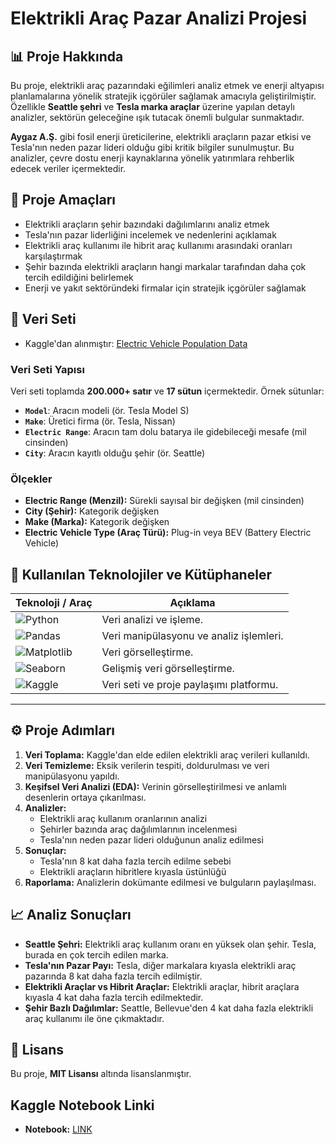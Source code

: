 # Elektrikli Araç Pazar Analizi Projesi

## 📊 Proje Hakkında
Bu proje, elektrikli araç pazarındaki eğilimleri analiz etmek ve enerji altyapısı planlamalarına yönelik stratejik içgörüler sağlamak amacıyla geliştirilmiştir. Özellikle **Seattle şehri** ve **Tesla marka araçlar** üzerine yapılan detaylı analizler, sektörün geleceğine ışık tutacak önemli bulgular sunmaktadır.

**Aygaz A.Ş.** gibi fosil enerji üreticilerine, elektrikli araçların pazar etkisi ve Tesla'nın neden pazar lideri olduğu gibi kritik bilgiler sunulmuştur. Bu analizler, çevre dostu enerji kaynaklarına yönelik yatırımlara rehberlik edecek veriler içermektedir.

## 🚀 Proje Amaçları
- Elektrikli araçların şehir bazındaki dağılımlarını analiz etmek
- Tesla'nın pazar liderliğini incelemek ve nedenlerini açıklamak
- Elektrikli araç kullanımı ile hibrit araç kullanımı arasındaki oranları karşılaştırmak
- Şehir bazında elektrikli araçların hangi markalar tarafından daha çok tercih edildiğini belirlemek
- Enerji ve yakıt sektöründeki firmalar için stratejik içgörüler sağlamak

## 📂 Veri Seti
- Kaggle'dan alınmıştır: [Electric Vehicle Population Data](https://www.kaggle.com/datasets/mariusborel/electric-vhicule-population-data)

### Veri Seti Yapısı
Veri seti toplamda **200.000+ satır** ve **17 sütun** içermektedir. Örnek sütunlar:
- **`Model`**: Aracın modeli (ör. Tesla Model S)
- **`Make`**: Üretici firma (ör. Tesla, Nissan)
- **`Electric Range`**: Aracın tam dolu batarya ile gidebileceği mesafe (mil cinsinden)
- **`City`**: Aracın kayıtlı olduğu şehir (ör. Seattle)

### Ölçekler
- **Electric Range (Menzil):** Sürekli sayısal bir değişken (mil cinsinden)
- **City (Şehir):** Kategorik değişken
- **Make (Marka):** Kategorik değişken
- **Electric Vehicle Type (Araç Türü):** Plug-in veya BEV (Battery Electric Vehicle)

## 🧰 Kullanılan Teknolojiler ve Kütüphaneler

| Teknoloji / Araç             | Açıklama                                           |
|------------------------------|---------------------------------------------------|
| ![Python](https://img.shields.io/badge/-Python-3776AB?style=flat&logo=python&logoColor=white) | Veri analizi ve işleme.                           |
| ![Pandas](https://img.shields.io/badge/-Pandas-150458?style=flat&logo=pandas&logoColor=white) | Veri manipülasyonu ve analiz işlemleri.           |
| ![Matplotlib](https://img.shields.io/badge/-Matplotlib-FF4F8B?style=flat&logo=python&logoColor=white) | Veri görselleştirme.                              |
| ![Seaborn](https://img.shields.io/badge/-Seaborn-5E5C5C?style=flat&logo=python&logoColor=white) | Gelişmiş veri görselleştirme.                     |
| ![Kaggle](https://img.shields.io/badge/-Kaggle-20BEFF?style=flat&logo=kaggle&logoColor=white) | Veri seti ve proje paylaşımı platformu.           |

---

## ⚙️ Proje Adımları
1. **Veri Toplama:** Kaggle'dan elde edilen elektrikli araç verileri kullanıldı.
2. **Veri Temizleme:** Eksik verilerin tespiti, doldurulması ve veri manipülasyonu yapıldı.
3. **Keşifsel Veri Analizi (EDA):** Verinin görselleştirilmesi ve anlamlı desenlerin ortaya çıkarılması.
4. **Analizler:** 
   - Elektrikli araç kullanım oranlarının analizi
   - Şehirler bazında araç dağılımlarının incelenmesi
   - Tesla'nın neden pazar lideri olduğunun analiz edilmesi
5. **Sonuçlar:** 
   - Tesla'nın 8 kat daha fazla tercih edilme sebebi
   - Elektrikli araçların hibritlere kıyasla üstünlüğü
6. **Raporlama:** Analizlerin dokümante edilmesi ve bulguların paylaşılması.

## 📈 Analiz Sonuçları
- **Seattle Şehri:** Elektrikli araç kullanım oranı en yüksek olan şehir. Tesla, burada en çok tercih edilen marka.
- **Tesla'nın Pazar Payı:** Tesla, diğer markalara kıyasla elektrikli araç pazarında 8 kat daha fazla tercih edilmiştir.
- **Elektrikli Araçlar vs Hibrit Araçlar:** Elektrikli araçlar, hibrit araçlara kıyasla 4 kat daha fazla tercih edilmektedir.
- **Şehir Bazlı Dağılımlar:** Seattle, Bellevue'den 4 kat daha fazla elektrikli araç kullanımı ile öne çıkmaktadır.

## 📄 Lisans
Bu proje, **MIT Lisansı** altında lisanslanmıştır.

## Kaggle Notebook Linki
- **Notebook:** [LINK](https://www.kaggle.com/code/metinyurdev/electricvehicleanalysisproject)
